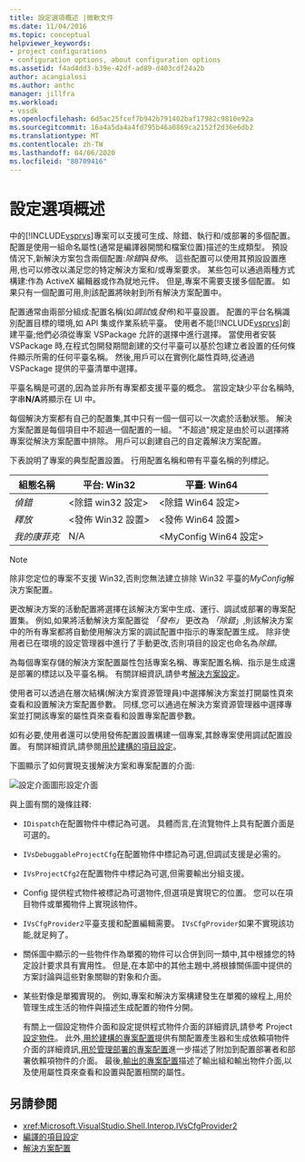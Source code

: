 ```yaml
---
title: 設定選項概述 |微軟文件
ms.date: 11/04/2016
ms.topic: conceptual
helpviewer_keywords:
- project configurations
- configuration options, about configuration options
ms.assetid: f4ad4dd3-b39e-42df-ad89-d403cdf24a2b
author: acangialosi
ms.author: anthc
manager: jillfra
ms.workload:
- vssdk
ms.openlocfilehash: 6d5ac25fcef7b942b791402baf17982c9810e92a
ms.sourcegitcommit: 16a4a5da4a4fd795b46a0869ca2152f2d36e6db2
ms.translationtype: MT
ms.contentlocale: zh-TW
ms.lasthandoff: 04/06/2020
ms.locfileid: "80709416"
---
```

# <a name="configuration-options-overview"></a>設定選項概述
中的[!INCLUDE[vsprvs](../../code-quality/includes/vsprvs_md.md)]專案可以支援可生成、除錯、執行和/或部署的多個配置。 配置是使用一組命名屬性(通常是編譯器開關和檔案位置)描述的生成類型。 預設情況下,新解決方案包含兩個配置:*除錯*與*發佈*。 這些配置可以使用其預設設置應用,也可以修改以滿足您的特定解決方案和/或專案要求。 某些包可以通過兩種方式構建:作為 ActiveX 編輯器或作為就地元件。 但是,專案不需要支援多個配置。 如果只有一個配置可用,則該配置將映射到所有解決方案配置中。

 配置通常由兩部分組成:配置名稱(如*調試*或*發佈*)和平臺設置。 配置的平台名稱識別配置目標的環境,如 API 集或作業系統平臺。 使用者不能[!INCLUDE[vsprvs](../../code-quality/includes/vsprvs_md.md)]創建平臺;他們必須從專案 VSPackage 允許的選擇中進行選擇。 當使用者安裝 VSPackage 時,在程式包開發期間創建的交付平臺可以基於包建立者設置的任何條件顯示所需的任何平臺名稱。 然後,用戶可以在實例化屬性頁時,從通過 VSPackage 提供的平臺清單中選擇。

 平臺名稱是可選的,因為並非所有專案都支援平臺的概念。 當設定缺少平台名稱時,字串**N/A**將顯示在 UI 中。

 每個解決方案都有自己的配置集,其中只有一個一個可以一次處於活動狀態。 解決方案配置是每個項目中不超過一個配置的一組。 "不超過"規定是由於可以選擇將專案從解決方案配置中排除。 用戶可以創建自己的自定義解決方案配置。

 下表說明了專案的典型配置設置。 行用配置名稱和帶有平臺名稱的列標記。

|組態名稱|平台: Win32|平臺: Win64|
|------------------------|----------------------|----------------------|
|*偵錯*|\<除錯 win32 設定>|\<除錯 Win64 設定>|
|*釋放*|\<發佈 Win32 設置>|\<發佈 Win64 設置>|
|*我的康菲克*|N/A|\<MyConfig Win64 設定>|

> [!NOTE]
> 除非您定位的專案不支援 Win32,否則您無法建立排除 Win32 平臺的*MyConfig*解決方案配置。

 更改解決方案的活動配置將選擇在該解決方案中生成、運行、調試或部署的專案配置集。 例如,如果將活動解決方案配置從 *「發布」* 更改為 *「除錯*」,則該解決方案中的所有專案都將自動使用解決方案的調試配置中指示的專案配置生成。 除非使用者已在環境的設定管理器中進行了手動更改,否則項目的設定也命名為*除錯*。

 為每個專案存儲的解決方案配置屬性包括專案名稱、專案配置名稱、指示是生成還是部署的標誌以及平臺名稱。 有關詳細資訊,請參考[解決方案設定](../../extensibility/internals/solution-configuration.md)。

 使用者可以透過在層次結構(解決方案資源管理員)中選擇解決方案並打開屬性頁來查看和設置解決方案配置參數。 同樣,您可以通過在解決方案資源管理器中選擇專案並打開該專案的屬性頁來查看和設置專案配置參數。

 如有必要,使用者還可以使用發佈配置設置構建一個專案,其餘專案使用調試配置設置。 有關詳細資訊,請參閱[用於建構的項目設定](../../extensibility/internals/project-configuration-for-building.md)。

 下圖顯示了如何實現支援解決方案和專案配置的介面:

 ![設定介面圖形](../../extensibility/internals/media/vsconfiginterfaces.gif "vs 設定介面")設定介面

 與上圖有關的幾條註釋:

- `IDispatch`在配置物件中標記為可選。 具體而言,在流覽物件上具有配置介面是可選的。

- `IVsDebuggableProjectCfg`在配置物件中標記為可選,但調試支援是必需的。

- `IVsProjectCfg2`在配置物件中標記為可選,但需要輸出分組支援。

- Config 提供程式物件被標記為可選物件,但選項是實現它的位置。 您可以在項目物件或單獨物件上實現該物件。

- `IVsCfgProvider2`平臺支援和配置編輯需要。 `IVsCfgProvider`如果不實現該功能,就足夠了。

- 關係圖中顯示的一些物件作為單獨的物件可以合併到同一類中,其中根據您的特定設計要求具有實用性。 但是,在本節中的其他主題中,將根據關係圖中提供的方案討論與這些對象關聯的對象和介面。

- 某些對像是單獨實現的。 例如,專案和解決方案構建發生在單獨的線程上,用於管理生成生活的物件與描述生成配置的物件分開。

  有關上一個設定物件介面和設定提供程式物件介面的詳細資訊,請參考 Project[設定物件](../../extensibility/internals/project-configuration-object.md)。 此外,[用於建構的專案配置](../../extensibility/internals/project-configuration-for-building.md)提供有關配置產生器和生成依賴項物件介面的詳細資訊,[用於管理部署的專案配置](../../extensibility/internals/project-configuration-for-managing-deployment.md)進一步描述了附加到配置部署者和部署依賴項物件的介面。 最後,[輸出的專案配置](../../extensibility/internals/project-configuration-for-output.md)描述了輸出組和輸出物件介面,以及使用屬性頁來查看和設置與配置相關的屬性。

## <a name="see-also"></a>另請參閱
- <xref:Microsoft.VisualStudio.Shell.Interop.IVsCfgProvider2>
- [編譯的項目設定](../../extensibility/internals/project-configuration-for-building.md)
- [解決方案配置](../../extensibility/internals/solution-configuration.md)
